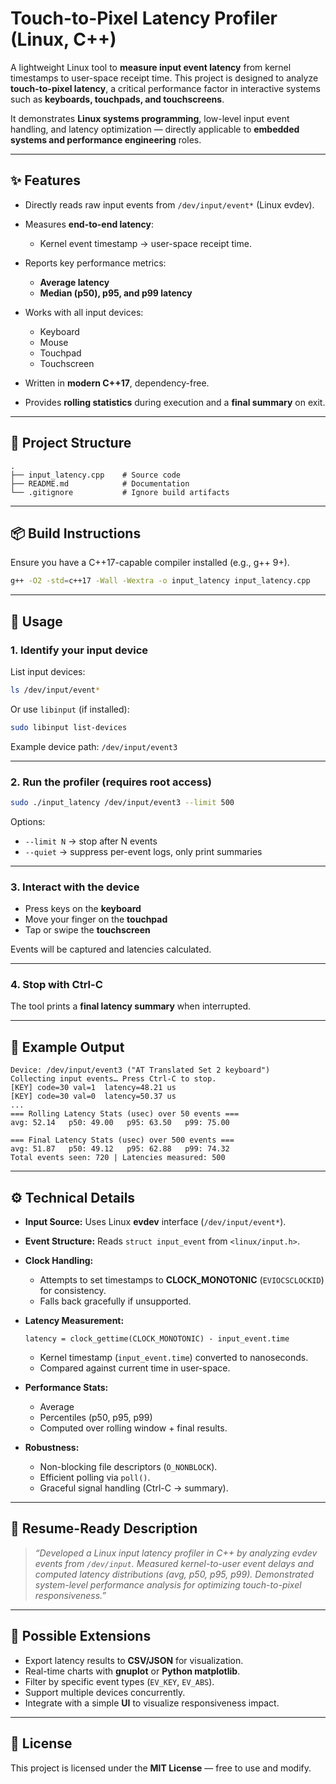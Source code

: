 # Touch-to-Pixel Latency Profiler (Linux, C++)

A lightweight Linux tool to **measure input event latency** from kernel timestamps to user-space receipt time.
This project is designed to analyze **touch-to-pixel latency**, a critical performance factor in interactive systems such as **keyboards, touchpads, and touchscreens**.

It demonstrates **Linux systems programming**, low-level input event handling, and latency optimization — directly applicable to **embedded systems and performance engineering** roles.

---

## ✨ Features

* Directly reads raw input events from `/dev/input/event*` (Linux evdev).
* Measures **end-to-end latency**:

  * Kernel event timestamp → user-space receipt time.
* Reports key performance metrics:

  * **Average latency**
  * **Median (p50), p95, and p99 latency**
* Works with all input devices:

  * Keyboard
  * Mouse
  * Touchpad
  * Touchscreen
* Written in **modern C++17**, dependency-free.
* Provides **rolling statistics** during execution and a **final summary** on exit.

---

## 📂 Project Structure

```
.
├── input_latency.cpp    # Source code
├── README.md            # Documentation
└── .gitignore           # Ignore build artifacts
```

---

## 📦 Build Instructions

Ensure you have a C++17-capable compiler installed (e.g., g++ 9+).

```bash
g++ -O2 -std=c++17 -Wall -Wextra -o input_latency input_latency.cpp
```

---

## 🚀 Usage

### 1. Identify your input device

List input devices:

```bash
ls /dev/input/event*
```

Or use `libinput` (if installed):

```bash
sudo libinput list-devices
```

Example device path: `/dev/input/event3`

---

### 2. Run the profiler (requires root access)

```bash
sudo ./input_latency /dev/input/event3 --limit 500
```

Options:

* `--limit N` → stop after N events
* `--quiet` → suppress per-event logs, only print summaries

---

### 3. Interact with the device

* Press keys on the **keyboard**
* Move your finger on the **touchpad**
* Tap or swipe the **touchscreen**

Events will be captured and latencies calculated.

---

### 4. Stop with Ctrl-C

The tool prints a **final latency summary** when interrupted.

---

## 📝 Example Output

```
Device: /dev/input/event3 ("AT Translated Set 2 keyboard")
Collecting input events… Press Ctrl-C to stop.
[KEY] code=30 val=1  latency=48.21 us
[KEY] code=30 val=0  latency=50.37 us
...
=== Rolling Latency Stats (usec) over 50 events ===
avg: 52.14   p50: 49.00   p95: 63.50   p99: 75.00

=== Final Latency Stats (usec) over 500 events ===
avg: 51.87   p50: 49.12   p95: 62.88   p99: 74.32
Total events seen: 720 | Latencies measured: 500
```

---

## ⚙️ Technical Details

* **Input Source:**
  Uses Linux **evdev** interface (`/dev/input/event*`).

* **Event Structure:**
  Reads `struct input_event` from `<linux/input.h>`.

* **Clock Handling:**

  * Attempts to set timestamps to **CLOCK\_MONOTONIC** (`EVIOCSCLOCKID`) for consistency.
  * Falls back gracefully if unsupported.

* **Latency Measurement:**

  ```
  latency = clock_gettime(CLOCK_MONOTONIC) - input_event.time
  ```

  * Kernel timestamp (`input_event.time`) converted to nanoseconds.
  * Compared against current time in user-space.

* **Performance Stats:**

  * Average
  * Percentiles (p50, p95, p99)
  * Computed over rolling window + final results.

* **Robustness:**

  * Non-blocking file descriptors (`O_NONBLOCK`).
  * Efficient polling via `poll()`.
  * Graceful signal handling (Ctrl-C → summary).

---

## 📌 Resume-Ready Description

> *“Developed a Linux input latency profiler in C++ by analyzing evdev events from `/dev/input`. Measured kernel-to-user event delays and computed latency distributions (avg, p50, p95, p99). Demonstrated system-level performance analysis for optimizing touch-to-pixel responsiveness.”*

---

## 🔮 Possible Extensions

* Export latency results to **CSV/JSON** for visualization.
* Real-time charts with **gnuplot** or **Python matplotlib**.
* Filter by specific event types (`EV_KEY`, `EV_ABS`).
* Support multiple devices concurrently.
* Integrate with a simple **UI** to visualize responsiveness impact.

---

## 📜 License

This project is licensed under the **MIT License** — free to use and modify.
